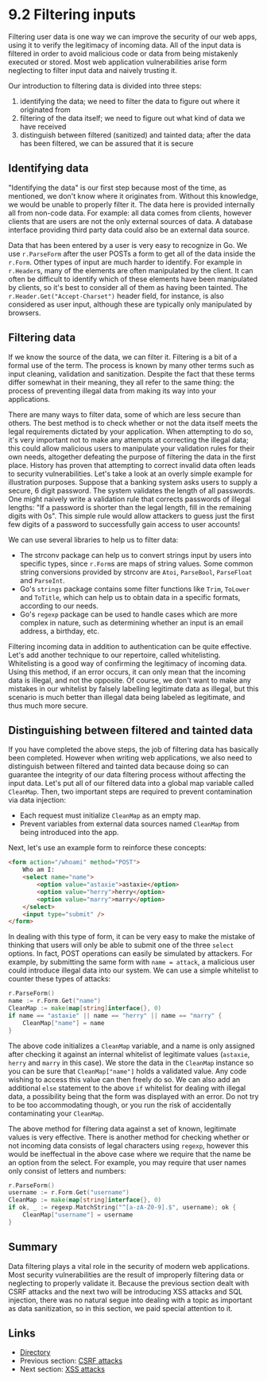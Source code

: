 # 9.2 Filtering inputs

Filtering user data is one way we can improve the security of our web apps, using it to verify the legitimacy of incoming data. All of the input data is filtered in order to avoid malicious code or data from being mistakenly executed or stored. Most web application vulnerabilities arise form neglecting to filter input data and naively trusting it. 

Our introduction to filtering data is divided into three steps:

1. identifying the data; we need to filter the data to figure out where it originated from
2. filtering of the data itself; we need to figure out what kind of data we have received
3. distinguish between filtered (sanitized) and tainted data; after the data has been filtered, we can be assured that it is secure

## Identifying data

"Identifying the data" is our first step because most of the time, as mentioned, we don't know where it originates from. Without this knowledge, we would be unable to properly filter it. The data here is provided internally all from non-code data. For example: all data comes from clients, however clients that are users are not the only external sources of data. A database interface providing third party data could also be an external data source.

Data that has been entered by a user is very easy to recognize in Go. We use `r.ParseForm` after the user POSTs a form to get all of the data inside the `r.Form`. Other types of input are much harder to identify. For example in `r.Header`s, many of the elements are often manipulated by the client. It can often be difficult to identify which of these elements have been manipulated by clients, so it's best to consider all of them as having been tainted. The `r.Header.Get("Accept-Charset")` header field, for instance, is also considered as user input, although these are typically only manipulated by browsers.

## Filtering data

If we know the source of the data, we can filter it. Filtering is a bit of a formal use of the term. The process is known by many other terms such as input cleaning, validation and sanitization. Despite the fact that these terms differ somewhat in their meaning, they all refer to the same thing: the process of preventing illegal data from making its way into your applications.

There are many ways to filter data, some of which are less secure than others. The best method is to check whether or not the data itself meets the legal requirements dictated by your application. When attempting to do so, it's very important not to make any attempts at correcting the illegal data; this could allow malicious users to manipulate your validation rules for their own needs, altogether defeating the purpose of filtering the data in the first place. History has proven that attempting to correct invalid data often leads to security vulnerabilities. Let's take a look at an overly simple example for illustration purposes. Suppose that a banking system asks users to supply a secure, 6 digit password. The system validates the length of all passwords.  One might naively write a validation rule that corrects passwords of illegal lengths: "If a password is shorter than the legal length, fill in the remaining digits with 0s". This simple rule would allow attackers to guess just the first few digits of a password to successfully gain access to user accounts!

We can use several libraries to help us to filter data: 

- The strconv package can help us to convert strings input by users into specific types, since `r.Form`s are maps of string values. Some common string conversions provided by strconv are `Atoi`, `ParseBool`, ` ParseFloat ` and  `ParseInt`.
- Go's `strings` package contains some filter functions like `Trim`, `ToLower` and `ToTitle`, which can help us to obtain data in a specific formats, according to our needs.
- Go's `regexp` package can be used to handle cases which are more complex in nature, such as determining whether an input is an email address, a birthday, etc. 

Filtering incoming data in addition to authentication can be quite effective. Let's add another technique to our repertoire, called whitelisting. Whitelisting is a good way of confirming the legitimacy of incoming data. Using this method, if an error occurs, it can only mean that the incoming data is illegal, and not the opposite. Of course, we don't want to make any mistakes in our whitelist by falsely labelling legitimate data as illegal, but this scenario is much better than illegal data being labeled as legitimate, and thus much more secure.

## Distinguishing between filtered and tainted data

If you have completed the above steps, the job of filtering data has basically been completed. However when writing web applications, we also need to distinguish between filtered and tainted data because doing so can guarantee the integrity of our data filtering process without affecting the input data. Let's put all of our filtered data into a global map variable called `CleanMap`. Then, two important steps are required to prevent contamination via data injection:

- Each request must initialize `CleanMap` as an empty map.
- Prevent variables from external data sources named `CleanMap` from being introduced into the app.

Next, let's use an example form to reinforce these concepts:

```html
<form action="/whoami" method="POST">
	Who am I:
	<select name="name">
		<option value="astaxie">astaxie</option>
		<option value="herry">herry</option>
		<option value="marry">marry</option>
	</select>
	<input type="submit" />
</form>
```

In dealing with this type of form, it can be very easy to make the mistake of thinking that users will only be able to submit one of the three `select` options. In fact, POST operations can easily be simulated by attackers. For example, by submitting the same form with `name = attack`, a malicious user could introduce illegal data into our system. We can use a simple whitelist to counter these types of attacks:

```go
r.ParseForm()
name := r.Form.Get("name")
CleanMap := make(map[string]interface{}, 0)
if name == "astaxie" || name == "herry" || name == "marry" {
	CleanMap["name"] = name
}
```

The above code initializes a `CleanMap` variable, and a name is only assigned after checking it against an internal whitelist of legitimate values (`astaxie`, `herry` and `marry` in this case). We store the data in the `CleanMap` instance so you can be sure that `CleanMap["name"]` holds a validated value. Any code wishing to access this value can then freely do so. We can also add an additional `else` statement to the above `if` whitelist for dealing with illegal data, a possibility being that the form was displayed with an error. Do not try to be too accommodating though, or you run the risk of accidentally contaminating your `CleanMap`.

The above method for filtering data against a set of known, legitimate values is very effective. There is another method for checking whether or not incoming data consists of legal characters using `regexp`, however this would be ineffectual in the above case where we require that the name be an option from the select. For example, you may require that user names only consist of letters and numbers:

```go
r.ParseForm()
username := r.Form.Get("username")
CleanMap := make(map[string]interface{}, 0)
if ok, _ := regexp.MatchString("^[a-zA-Z0-9].$", username); ok {
	CleanMap["username"] = username
}
```

## Summary

Data filtering plays a vital role in the security of modern web applications. Most security vulnerabilities are the result of improperly filtering data or neglecting to properly validate it. Because the previous section dealt with CSRF attacks and the next two will be introducing XSS attacks and SQL injection, there was no natural segue into dealing with a topic as important as data sanitization, so in this section, we paid special attention to it.

## Links

- [Directory](build-web-application-with-golang-en.md)
- Previous section: [CSRF attacks](09.1.md)
- Next section: [XSS attacks](09.3.md)
